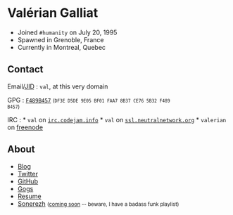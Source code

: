 Valérian Galliat
================

* Joined `#humanity` on July 20, 1995
* Spawned in Grenoble, France
* Currently in Montreal, Quebec

Contact
-------

Email/<abbr title="XMPP/Jabber">JID</abbr>
:   `val`, at this very domain

GPG
:   [`F489B457`](https://val.codejam.info/public/public.key.txt)
    <small>(<code>DF3E D5DE 9E05 BF01 FAA7 8B37 CE76 5B32 F489 B457</code>)</small>

IRC
:   * `val` on [`irc.codejam.info`](network.html#irc)
    * `val` on [`ssl.neutralnetwork.org`](https://ssl.neutralnetwork.org/)
    * `valerian` on [freenode](https://freenode.net/)

About
-----

* [Blog](.)
* [Twitter](https://twitter.com/valeriangalliat)
* [GitHub](https://github.com/valeriangalliat)
* [Gogs](https://git.codejam.info/val)
* [Resume](https://val.codejam.info/public/cv.en.pdf)
* [Sonerezh](https://www.sonerezh.bzh/) <small>([coming soon] -- beware, I have a
  badass funk playlist)</small>

[coming soon]: 2015/03/coming-soon.html "The coming soon trap"
